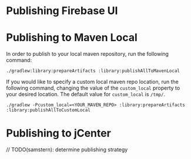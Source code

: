# Publishing Firebase UI

# Publishing to Maven Local

In order to publish to your local maven repository, run the following command:

```
./gradlew:library:prepareArtifacts :library:publishAllToMavenLocal
```

If you would like to specify a custom local maven repo location, run the following command, changing
the value of the `custom_local` property to your desired location.  The default value for
`custom_local` is `/tmp/`.

```
./gradlew -Pcustom_local=<YOUR_MAVEN_REPO> :library:prepareArtifacts :library:publishAllToCustomLocal
```

# Publishing to jCenter

// TODO(samstern): determine publishing strategy
